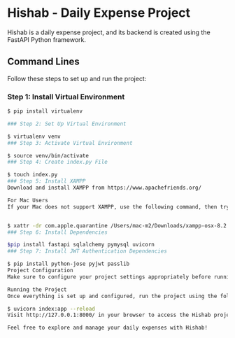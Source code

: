 
# Hishab - Daily Expense Project

Hishab is a daily expense project, and its backend is created using the FastAPI Python framework.

## Command Lines

Follow these steps to set up and run the project:

### Step 1: Install Virtual Environment 
```bash
$ pip install virtualenv

### Step 2: Set Up Virtual Environment

$ virtualenv venv
### Step 3: Activate Virtual Environment

$ source venv/bin/activate
### Step 4: Create index.py File

$ touch index.py
### Step 5: Install XAMPP
Download and install XAMPP from https://www.apachefriends.org/

For Mac Users
If your Mac does not support XAMPP, use the following command, then try again. Otherwise, skip this step:


$ xattr -dr com.apple.quarantine /Users/mac-m2/Downloads/xampp-osx-8.2.4-0-installer.app
### Step 6: Install Dependencies

$pip install fastapi sqlalchemy pymysql uvicorn
### Step 7: Install JWT Authentication Dependencies

$ pip install python-jose pyjwt passlib
Project Configuration
Make sure to configure your project settings appropriately before running. Check and update the configuration files accordingly.

Running the Project
Once everything is set up and configured, run the project using the following command:

$ uvicorn index:app --reload
Visit http://127.0.0.1:8000/ in your browser to access the Hishab project.

Feel free to explore and manage your daily expenses with Hishab!
